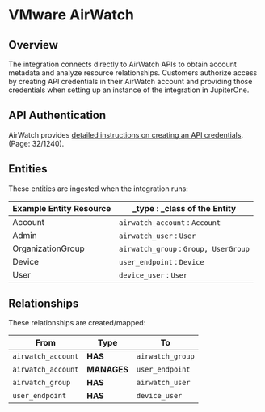 # VMware AirWatch

## Overview

The integration connects directly to AirWatch APIs to obtain account metadata
and analyze resource relationships. Customers authorize access by creating API
credentials in their AirWatch account and providing those credentials when
setting up an instance of the integration in JupiterOne.

## API Authentication

AirWatch provides
[detailed instructions on creating an API credentials](https://resources.workspaceone.com/view/zv5cgwjrcv972rd6fmml/en).
(Page: 32/1240).

## Entities

These entities are ingested when the integration runs:

| Example Entity Resource | \_type : \_class of the Entity        |
| ----------------------- | ------------------------------------- |
| Account                 | `airwatch_account` : `Account`        |
| Admin                   | `airwatch_user` : `User`              |
| OrganizationGroup       | `airwatch_group` : `Group, UserGroup` |
| Device                  | `user_endpoint` : `Device`            |
| User                    | `device_user` : `User`                |

## Relationships

These relationships are created/mapped:

| From               | Type        | To               |
| ------------------ | ----------- | ---------------- |
| `airwatch_account` | **HAS**     | `airwatch_group` |
| `airwatch_account` | **MANAGES** | `user_endpoint`  |
| `airwatch_group`   | **HAS**     | `airwatch_user`  |
| `user_endpoint`    | **HAS**     | `device_user`    |